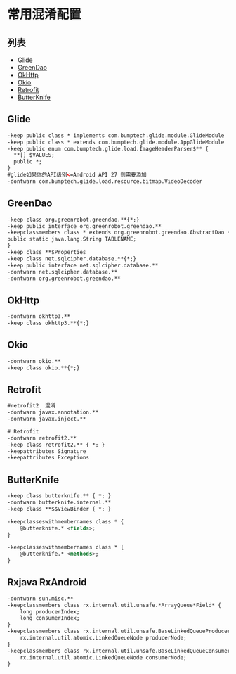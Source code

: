# 常用混淆配置
## 列表
* [Glide](#glide) 
* [GreenDao](#greendao) 
* [OkHttp](#okhttp) 
* [Okio](#okio)
* [Retrofit](#retrofit)
* [ButterKnife](#butterknife)

## Glide
```xml
-keep public class * implements com.bumptech.glide.module.GlideModule
-keep public class * extends com.bumptech.glide.module.AppGlideModule
-keep public enum com.bumptech.glide.load.ImageHeaderParser$** {
  **[] $VALUES;
  public *;
}
#glide如果你的API级别<=Android API 27 则需要添加
-dontwarn com.bumptech.glide.load.resource.bitmap.VideoDecoder
```
## GreenDao
```xml
-keep class org.greenrobot.greendao.**{*;}
-keep public interface org.greenrobot.greendao.**
-keepclassmembers class * extends org.greenrobot.greendao.AbstractDao {
public static java.lang.String TABLENAME;
}
-keep class **$Properties
-keep class net.sqlcipher.database.**{*;}
-keep public interface net.sqlcipher.database.**
-dontwarn net.sqlcipher.database.**
-dontwarn org.greenrobot.greendao.**
```
## OkHttp
```xml
-dontwarn okhttp3.**
-keep class okhttp3.**{*;}
```
## Okio
```xml
-dontwarn okio.**
-keep class okio.**{*;}
```
## Retrofit
```xml
#retrofit2  混淆
-dontwarn javax.annotation.**
-dontwarn javax.inject.**

# Retrofit
-dontwarn retrofit2.**
-keep class retrofit2.** { *; }
-keepattributes Signature
-keepattributes Exceptions
```
## ButterKnife
```xml
-keep class butterknife.** { *; }
-dontwarn butterknife.internal.**
-keep class **$$ViewBinder { *; }

-keepclasseswithmembernames class * {
    @butterknife.* <fields>;
}

-keepclasseswithmembernames class * {
    @butterknife.* <methods>;
}
```
## Rxjava RxAndroid
```xml
-dontwarn sun.misc.**
-keepclassmembers class rx.internal.util.unsafe.*ArrayQueue*Field* {
    long producerIndex;
    long consumerIndex;
}
-keepclassmembers class rx.internal.util.unsafe.BaseLinkedQueueProducerNodeRef {
    rx.internal.util.atomic.LinkedQueueNode producerNode;
}
-keepclassmembers class rx.internal.util.unsafe.BaseLinkedQueueConsumerNodeRef {
    rx.internal.util.atomic.LinkedQueueNode consumerNode;
}
```
